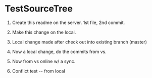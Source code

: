 TestSourceTree
==============

1) Create this readme on the server. 1st file, 2nd commit.

2) Make this change on the local.

3) Local change made after check out into existing branch (master)

4) Now a local change, do the commits from vs.

5) Now from vs online w/ a sync.

6) Conflict test -- from local
